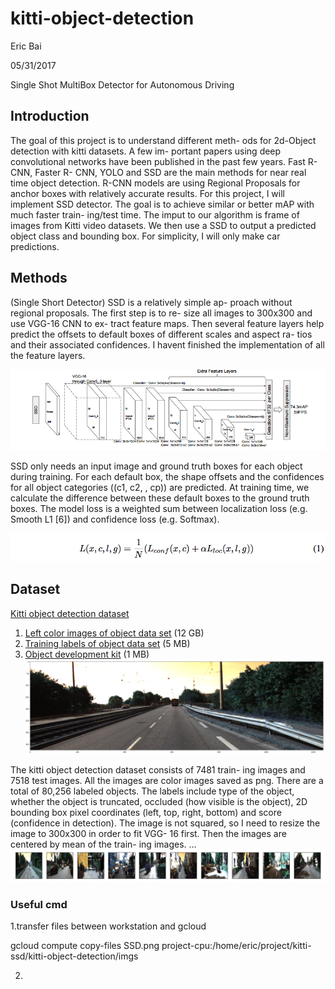 # kitti-object-detection
Eric Bai

05/31/2017

Single Shot MultiBox Detector for Autonomous Driving

## Introduction

The goal of this project is to understand different meth- ods for 2d-Object detection with kitti datasets. A few im- portant papers using deep convolutional networks have been published in the past few years. Fast R-CNN, Faster R- CNN, YOLO and SSD are the main methods for near real time object detection. R-CNN models are using Regional Proposals for anchor boxes with relatively accurate results. For this project, I will implement SSD detector. The goal is to achieve similar or better mAP with much faster train- ing/test time. The imput to our algorithm is frame of images from Kitti video datasets. We then use a SSD to output a predicted object class and bounding box. For simplicity, I will only make car predictions.

## Methods

(Single Short Detector) SSD is a relatively simple ap- proach without regional proposals. The first step is to re- size all images to 300x300 and use VGG-16 CNN to ex- tract feature maps. Then several feature layers help predict the offsets to default boxes of different scales and aspect ra- tios and their associated confidences. I havent finished the implementation of all the feature layers.  

![](imgs/SSD.png)  

SSD only needs an input image and ground truth boxes for each object during training. For each default box, the shape offsets and the confidences for all object categories ((c1, c2, , cp)) are predicted. At training time, we calculate the difference between these default boxes to the ground truth boxes. The model loss is a weighted sum between localization loss (e.g. Smooth L1 [6]) and confidence loss (e.g. Softmax).  

![](imgs/loss_func.png)  

## Dataset

[Kitti object detection dataset](http://www.cvlibs.net/datasets/kitti/eval_object.php)
1. [Left color images of object data set](http://www.cvlibs.net/download.php?file=data_object_image_2.zip) (12 GB)
2. [Training labels of object data set](http://www.cvlibs.net/download.php?file=data_object_label_2.zip) (5 MB)
3. [Object development kit](http://kitti.is.tue.mpg.de/kitti/devkit_object.zip) (1 MB)  
![](imgs/pre_process_image.png)

The kitti object detection dataset consists of 7481 train- ing images and 7518 test images. All the images are color images saved as png. There are a total of 80,256 labeled objects. The labels include type of the object, whether the object is truncated, occluded (how visible is the object), 2D bounding box pixel coordinates (left, top, right, bottom) and score (confidence in detection). The image is not squared, so I need to resize the image to 300x300 in order to fit VGG- 16 first. Then the images are centered by mean of the train- ing images.
...![](imgs/resized_img.png)
### Useful cmd

1.transfer files between workstation and gcloud  

gcloud compute copy-files SSD.png project-cpu:/home/eric/project/kitti-ssd/kitti-object-detection/imgs  

2. 
